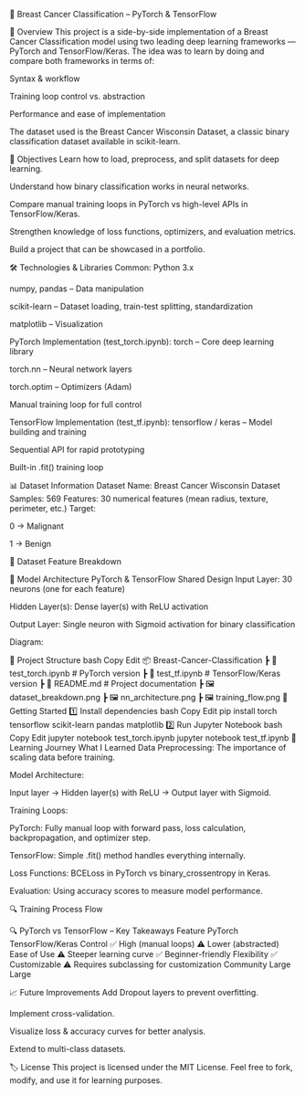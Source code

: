 🧬 Breast Cancer Classification – PyTorch & TensorFlow





📖 Overview
This project is a side-by-side implementation of a Breast Cancer Classification model using two leading deep learning frameworks — PyTorch and TensorFlow/Keras.
The idea was to learn by doing and compare both frameworks in terms of:

Syntax & workflow

Training loop control vs. abstraction

Performance and ease of implementation

The dataset used is the Breast Cancer Wisconsin Dataset, a classic binary classification dataset available in scikit-learn.

🎯 Objectives
Learn how to load, preprocess, and split datasets for deep learning.

Understand how binary classification works in neural networks.

Compare manual training loops in PyTorch vs high-level APIs in TensorFlow/Keras.

Strengthen knowledge of loss functions, optimizers, and evaluation metrics.

Build a project that can be showcased in a portfolio.

🛠️ Technologies & Libraries
Common:
Python 3.x

numpy, pandas – Data manipulation

scikit-learn – Dataset loading, train-test splitting, standardization

matplotlib – Visualization

PyTorch Implementation (test_torch.ipynb):
torch – Core deep learning library

torch.nn – Neural network layers

torch.optim – Optimizers (Adam)

Manual training loop for full control

TensorFlow Implementation (test_tf.ipynb):
tensorflow / keras – Model building and training

Sequential API for rapid prototyping

Built-in .fit() training loop

📊 Dataset Information
Dataset Name: Breast Cancer Wisconsin Dataset
Samples: 569
Features: 30 numerical features (mean radius, texture, perimeter, etc.)
Target:

0 → Malignant

1 → Benign

📌 Dataset Feature Breakdown

🧠 Model Architecture
PyTorch & TensorFlow Shared Design
Input Layer: 30 neurons (one for each feature)

Hidden Layer(s): Dense layer(s) with ReLU activation

Output Layer: Single neuron with Sigmoid activation for binary classification

Diagram:

📂 Project Structure
bash
Copy
Edit
📦 Breast-Cancer-Classification
 ┣ 📜 test_torch.ipynb     # PyTorch version
 ┣ 📜 test_tf.ipynb        # TensorFlow/Keras version
 ┣ 📜 README.md            # Project documentation
 ┣ 🖼 dataset_breakdown.png
 ┣ 🖼 nn_architecture.png
 ┣ 🖼 training_flow.png
🚀 Getting Started
1️⃣ Install dependencies
bash
Copy
Edit
pip install torch tensorflow scikit-learn pandas matplotlib
2️⃣ Run Jupyter Notebook
bash
Copy
Edit
jupyter notebook test_torch.ipynb
jupyter notebook test_tf.ipynb
🧠 Learning Journey
What I Learned
Data Preprocessing: The importance of scaling data before training.

Model Architecture:

Input layer → Hidden layer(s) with ReLU → Output layer with Sigmoid.

Training Loops:

PyTorch: Fully manual loop with forward pass, loss calculation, backpropagation, and optimizer step.

TensorFlow: Simple .fit() method handles everything internally.

Loss Functions: BCELoss in PyTorch vs binary_crossentropy in Keras.

Evaluation: Using accuracy scores to measure model performance.

🔍 Training Process Flow

🔍 PyTorch vs TensorFlow – Key Takeaways
Feature	PyTorch	TensorFlow/Keras
Control	✅ High (manual loops)	⚠️ Lower (abstracted)
Ease of Use	⚠️ Steeper learning curve	✅ Beginner-friendly
Flexibility	✅ Customizable	⚠️ Requires subclassing for customization
Community	Large	Large

📈 Future Improvements
Add Dropout layers to prevent overfitting.

Implement cross-validation.

Visualize loss & accuracy curves for better analysis.

Extend to multi-class datasets.

🏷️ License
This project is licensed under the MIT License.
Feel free to fork, modify, and use it for learning purposes.
